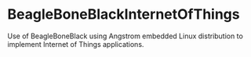 BeagleBoneBlackInternetOfThings
===============================

Use of BeagleBoneBlack using Angstrom embedded Linux distribution to implement Internet of Things applications. 
